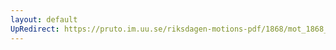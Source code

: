 ```yaml
---
layout: default
UpRedirect: https://pruto.im.uu.se/riksdagen-motions-pdf/1868/mot_1868__ak__6.pdf
---
```

